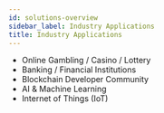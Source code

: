 ```yaml
---
id: solutions-overview
sidebar_label: Industry Applications
title: Industry Applications
---
```


-	Online Gambling / Casino / Lottery
-	Banking / Financial Institutions
-	Blockchain Developer Community
-	AI & Machine Learning
-	Internet of Things (IoT)
